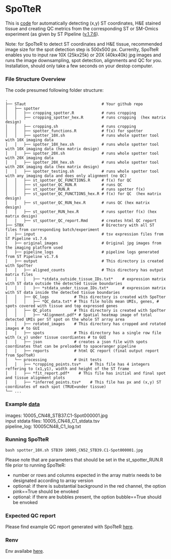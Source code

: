 # SpoTteR
This is [code](./spotter) for automatically detecting (x,y) ST coordinates, H&E stained tissue and creating QC metrics from the corresponding ST or SM-Omics experiment (as given by ST Pipeline ([v.1.7.6](https://github.com/SpatialTranscriptomicsResearch/st_pipeline/releases/tag/1.7.6)). 

Note: for SpoTteR to detect ST coordinates and H&E tissue, recommended image size for the spot detection step is 500x500 px. Currenlty, SpoTteR enables you to input raw 10X (25kx25k) or 20X (40kx40k) jpg images and runs the image downsampling, spot detection, alignments and QC for you. Installation, should only take a few seconds on your destop computer.

### File Structure Overview
The code presumed following folder structure: 

    . 
    ├── STaut                                 # Your github repo 
    │   ├── spotter 
    │   │   ├── cropping_spotter.R            # runs cropping 
    │   │   ├── cropping_spotter_hex.R        # runs cropping  (hex matrix design)
    │   │   ├── cropping.sh                   # runs cropping 
    │   │   ├── spotter_functions.R           # f(x) for spotter 
    │   │   ├── spotter_10X.sh                # runs whole spotter tool with 10X imaging data
    │   │   ├── spotter_10X_hex.sh            # runs whole spotter tool with 10X imaging data (hex matrix design)
    │   │   ├── spotter_20X.sh                # runs whole spotter tool with 20X imaging data
    │   │   ├── spotter_20X_hex.sh            # runs whole spotter tool with 20X imaging data (hex matrix design)
    │   │   ├── spotter_testing.sh            # runs whole spotter tool with any imaging data and does only alignment (no QC)
    │   │   ├── st_spotter_QC_FUNCTIONS.R     # f(x) for QC 
    │   │   ├── st_spotter_QC_RUN.R           # runs QC 
    │   │   ├── st_spotter_RUN.R              # runs spotter f(x) 
    │   │   ├── st_spotter_QC_FUNCTIONS_hex.R # f(x) for QC  (hex matrix design)
    │   │   ├── st_spotter_QC_RUN_hex.R       # runs QC (hex matrix design)
    │   │   ├── st_spotter_RUN_hex.R          # runs spotter f(x) (hex matrix design)
    │   │   ├── st_spotter_QC_report.Rmd      # creates html QC report     
    ├── STBX                                  # Directory with all ST files from corresponding batch/experiment
    │   ├── input                             # tsv expression files from ST Pipeline v1.7.6
    │   ├── original_images                   # Original jpg images from the imaging platform used
    │   ├── pipeline_logs                     # pipeline logs generated from ST Pipeline v1.7.6 
    │   ├── output                            # This directory is created with SpoTter
    │   │   ├── aligned_counts                # This directory has output matrix files
    │   │   │   ├── *stdata_outside_tissue_IDs.txt*    # expression matrix with ST data outside the detected tissue boundaries
    │   │   │   ├── *stdata_under_tissue_IDs.txt*      # expression matrix with ST data inside the detected tissue boundaries
    │   │   ├── QC_logs           # This directory is created with SpoTter
    │   │   │   ├── *QC_data.txt* # This file holds mean UMIs, genes, # spots covered with tissue and top expressed genes
    │   │   ├── QC_plots          # This directory is created with SpoTter
    │   │   │   ├── *Alignment.pdf* # Spatial heatmap image of total detected UMIs per ST spot on the whole ST array area
    │   │   ├── rotated_images    # This directory has cropped and rotated images # to GUI
    │   │   ├── spots             # This directory has a single row file with (x_y) under tissue coordiantes # to GUI
    │   │   ├── json              # creates a json file with spots coordinates that can be preloaded to spaceranger pipeline   
    │   │   ├── reports           # html QC report (final output report from SpoTteR)
    │   └── processing            # Unit tests
    │   │   ├── *cropping_points.tsv*    # This file has 4 integers reffering to (x1,y1), width and height of the ST frame 
    │   │   ├── *fit_report.pdf*    # This file has initial and final spot and tissue alignment plots
    │   │   ├── *inferred_points.tsv*    # This file has px and (x,y) ST coordinates of each spot (TRUE=under tissue)
    └── ...

### Example [data](./spotter/data)
images: 10005_CN48_STB37.C1-Spot000001.jpg  
input stdata files: 10005_CN48_C1_stdata.tsv  
pipeline_log: 10005CN48_C1_log.txt  

### Running SpoTteR
`bash spotter_10X.sh STB39 10005_CN52_STB39.C1-Spot000001.jpg`

Please note that are parameters that should be set in the st_spotter_RUN.R file prior to running SpoTteR:
- number or rows and columns expected in the array matrix needs to be designated according to array version
- optional: if there is substantial background in the red channel, the option pink==True should be envoked
- optional: if there are bubbles present, the option bubble==True should be envoked

### Expected QC report
Please find example QC report generated with SpoTteR [here](./spotter/data/ST_QC_Report_10005_CN48_C1.html). 

### Renv
Env availabe [here](./spotter/data/sessionInfo_run.txt).
